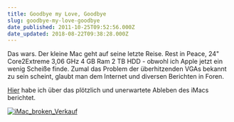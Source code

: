 ```yaml
---
title: Goodbye my Love, Goodbye
slug: goodbye-my-love-goodbye
date_published: 2011-10-25T09:52:56.000Z
date_updated: 2018-08-22T09:38:28.000Z
---
```


Das wars. Der kleine Mac geht auf seine letzte Reise. Rest in Peace, 24" Core2Extreme 3,06 GHz 4 GB Ram 2 TB HDD - obwohl ich Apple jetzt ein wenig Scheiße finde. Zumal das Problem der überhitzenden VGAs bekannt zu sein scheint, glaubt man dem Internet und diversen Berichten in Foren.

[Hier](__GHOST_URL__/imac81-grafikfehler/) habe ich über das plötzlich und unerwartete Ableben des iMacs berichtet.

[![iMac_broken_Verkauf](//picdump.thafaker.de/2011/10/iMac_broken_Verkauf-580x433.jpg)](http://picdump.thafaker.de/2011/10/iMac_broken_Verkauf.jpg)
